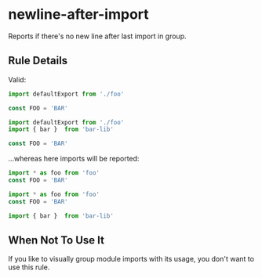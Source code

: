 # newline-after-import

Reports if there's no new line after last import in group.

## Rule Details

Valid:

```js
import defaultExport from './foo'

const FOO = 'BAR'
```

```js
import defaultExport from './foo'
import { bar }  from 'bar-lib'

const FOO = 'BAR'
```

...whereas here imports will be reported:

```js
import * as foo from 'foo'
const FOO = 'BAR'
```

```js
import * as foo from 'foo'
const FOO = 'BAR'

import { bar }  from 'bar-lib'
```

## When Not To Use It

If you like to visually group module imports with its usage, you don't want to use this rule.
